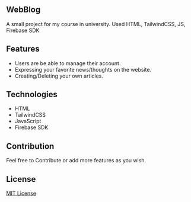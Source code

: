 ## WebBlog
A small project for my course in university. Used HTML, TailwindCSS, JS, Firebase SDK

## Features
- Users are be able to manage their account.
- Expressing your favorite news/thoughts on the website.
- Creating/Deleting your own articles.

## Technologies
- HTML
- TailwindCSS
- JavaScript
- Firebase SDK

## Contribution
Feel free to Contribute or add more features as you wish.

## License
[MIT License](LICENSE)
